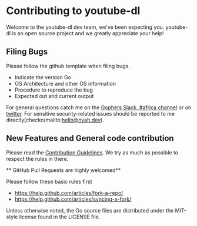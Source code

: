 # Contributing to youtube-dl

Welcome to the youtube-dl dev team, we've been expecting you.
youtube-dl is an open source project and we greatly appreciate your help!


## Filing Bugs

Please follow the github template when filing bugs.

* Indicate the version Go
* OS Architecture and other OS information
* Procedure to reproduce the bug
* Expected out and current output

For general questions catch me on the [Gophers Slack, #africa channel](https://invite.slack.golangbridge.org/) or
 on [twitter](https://twitter.com/nyah_check). 
 For sensitive security-related issues should be reported to me directly[checko(mailto:hello@nyah.dev).


## New Features and General code contribution

Please read the [Contribution Guidelines](https://golang.org/doc/contribute.html). We try as much as possible to respect the rules in there. 

** GitHub Pull Requests are highly welcomed**

Please follow these basic rules first
* https://help.github.com/articles/fork-a-repo/
* https://help.github.com/articles/syncing-a-fork/

Unless otherwise noted, the Go source files are distributed under the MIT-style license found in the LICENSE file.
